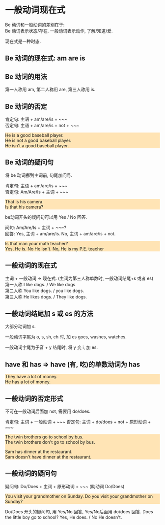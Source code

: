 # 一般动词现在式

Be 动词和一般动词的差别在于:  
Be 动词表示状态/存在.
一般动词表示动作, 了解/知道/爱.

现在式是一种时态.

## Be 动词的现在式: am are is 

## Be 动词的用法
第一人称用 am, 第二人称用 are, 第三人称用 is.

## Be 动词的否定
肯定句: 主语 + am/are/is + \~~~  
否定句: 主语 + am/are/is + not + ~~~

<div style="background-color: #FFE4B5;">
He is a good baseball player. <br />
He is not a good baseball player. <br />
He isn't a good baseball player.
</div>

## Be 动词的疑问句
将 be 动词挪到主词前, 句尾加问号.

肯定句: 主语 + am/are/is + \~~~ <br />
否定句: Am/Are/Is + 主词 + \~~~ <br />

<div style="background-color: #FFE4B5;">
That is his camera. <br />
Is that his camera? <br />
</div> 

 be动词开头的疑问句可以用 Yes / No 回答.

问句: Am/Are/Is + 主词 + \~~~? <br />
回答: Yes, 主词 + am/are/is.  No, 主词 + am/are/is + not.

<div style="background-color: #FFE4B5;">
Is that man your math teacher? <br />
Yes, He is. No He isn't.  No, He is my P.E. teacher
</div>

## 一般动词的现在式

主词 + 一般动词 => 现在式.  (主词为第三人称单数时, 一般动词结尾+s 或者 es) <br />
第一人称 I like dogs. / We like dogs. <br />
第二人称 You like dogs. / you like dogs.   <br />
第三人称 He likes dogs. / They like dogs.  <br />

## 一般动词结尾加 s 或 es 的方法
大部分动词加 s.

一般动词字尾为 o, s, sh, ch 时, 加 es
goes, washes, watches.

一般动词字尾为子音 + y 结尾时, 将 y 变 i, 加 es.

## have 和 has => have (有, 吃)的单数动词为 has

<div style="background-color: #FFE4B5;">
They have a lot of money. <br />
He has a lot of money.
</div>
 
## 一般动词的否定形式
不可在一般动词后面加 not, 需要用 do/does.

肯定句: 主词 + 一般动词 + \~~~
否定句: 主词 + do/does + not + 原形动词 + \~~~

<div style="background-color: #FFE4B5;">
The twin brothers go to school by bus. <br />
The twin brothers don't go to school by bus.<br />

Sam has dinner at the restaurant. <br />
Sam doesn't have dinner at the restaurant. <br />
</div>

## 一般动词的疑问句
疑问句: Do/Does + 主词 + 原形动词 + ~~~ (助动词 Do/Does)

<div style="background-color: #FFE4B5;">
You visit your grandmother on Sunday.
Do you visit your grandmother on Sunday?
</div>

Do/Does 开头的疑问句, 用 Yes/No 回答, Yes/No后面用 do/does 回答.
Does the little boy go to school?
Yes, He does. / No He doesn't.


